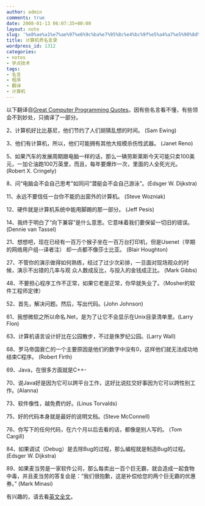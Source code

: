 ```yaml
---
author: admin
comments: true
date: 2008-01-13 06:07:35+00:00
layout: note
slug: '%e8%ae%a1%e7%ae%97%e6%9c%ba%e7%95%8c%e4%bc%9f%e5%a4%a7%e5%90%8d%e8%a8%80%e5%bd%95'
title: 计算机界名言录
wordpress_id: 1312
categories:
- notes
- 学点技术
tags:
- 名言
- 程序
- 翻译
- 计算机
---
```


以下翻译自[Great Computer Programming Quotes](http://www.devtopics.com/101-great-computer-programming-quotes/)。因有些名言看不懂，有些领会不到妙处，只摘译了一部分。

2、计算机好比比基尼，他们节约了人们胡猜乱想的时间。 (Sam Ewing)

3、他们有计算机，所以，他们可能拥有其他大规模杀伤性武器。 (Janet Reno)

5、如果汽车的发展周期跟电脑一样的话，那么一辆劳斯莱斯今天可能只卖100美元，一加仑油跑100万英里，而且，每年要爆炸一次，里面的人全死光光。 (Robert X. Cringely)

8、问“电脑会不会自己思考”如同问“潜艇会不会自己游泳”。(Edsger W. Dijkstra)

11、永远不要信任一台你不能扔出窗外的计算机。 (Steve Wozniak)

12、硬件就是计算机系统中能用脚踢的那一部分。 (Jeff Pesis) 

14、我终于明白了“向下兼容”是什么意思。它意味着我们要保留一切旧的错误。(Dennie van Tassel)

21、想想吧，现在已经有一百万个猴子坐在一百万台打印机，但是Usenet（早期的网络用户组--译者注）
却一点都不像莎士比亚。 (Blair Houghton)

27、不管你的演示做得如何熟练，经过了过少次彩排，一旦面对现场观众的时候，演示不出错的几率与观
众人数成反比，与投入的金钱成正比。 (Mark Gibbs)

48、不要担心程序工作不正常，如果它老是正常，你早就失业了。（Mosher的软件工程师定律）

52、首先，解决问题。然后，写出代码。(John Johnson)

61、我想微软之所以命名.Net，是为了让它不会显示在Unix目录清单里。(Larry Flon)

63、计算机语言设计好比在公园散步，不过是侏罗纪公园。(Larry Wall)

68、罗马帝国衰亡的一个主要原因是他们的数字中没有0，这样他们就无法成功地结束C程序。 (Robert 
Firth)

69、Java，在很多方面就是C++-

70、说Java好是因为它可以跨平台工作，这好比说肛交好事因为它可以跨性别工作。(Alanna)

73、软件像性，越免费约好。(Linus Torvalds)

75、好的代码本身就是最好的说明文档。(Steve McConnell)

76、你写下的任何代码，在六个月以后去看的话，都像是别人写的。 (Tom Cargill)

84、如果调试（Debug）是去除Bug的过程，那么编程就是制造Bug的过程。(Edsger W. Dijkstra)

89、如果麦当劳是一家软件公司，那么每卖出一百个巨无霸，就会造成一起食物中毒，并且麦当劳的答复会是：“我们很抱歉，这是补偿给您的两个巨无霸的优惠券。” (Mark Minasi)

有兴趣的，请去看[英文全文](http://www.devtopics.com/101-great-computer-programming-quotes/)。
